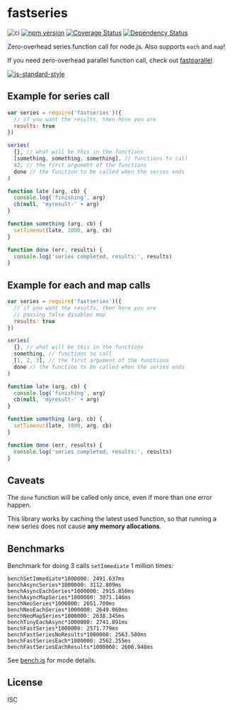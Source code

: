# fastseries

![ci][ci-url]
[![npm version][npm-badge]][npm-url]
[![Coverage Status][coveralls-badge]][coveralls-url]
[![Dependency Status][david-badge]][david-url]

Zero-overhead series function call for node.js.
Also supports `each` and `map`!

If you need zero-overhead parallel function call, check out
[fastparallel](http://npm.im/fastparallel).

[![js-standard-style](https://raw.githubusercontent.com/feross/standard/master/badge.png)](https://github.com/feross/standard)

## Example for series call

```js
var series = require('fastseries')({
  // if you want the results, then here you are
  results: true
})

series(
  {}, // what will be this in the functions
  [something, something, something], // functions to call
  42, // the first argument of the functions
  done // the function to be called when the series ends
)

function late (arg, cb) {
  console.log('finishing', arg)
  cb(null, 'myresult-' + arg)
}

function something (arg, cb) {
  setTimeout(late, 1000, arg, cb)
}

function done (err, results) {
  console.log('series completed, results:', results)
}
```

## Example for each and map calls

```js
var series = require('fastseries')({
  // if you want the results, then here you are
  // passing false disables map
  results: true
})

series(
  {}, // what will be this in the functions
  something, // functions to call
  [1, 2, 3], // the first argument of the functions
  done // the function to be called when the series ends
)

function late (arg, cb) {
  console.log('finishing', arg)
  cb(null, 'myresult-' + arg)
}

function something (arg, cb) {
  setTimeout(late, 1000, arg, cb)
}

function done (err, results) {
  console.log('series completed, results:', results)
}
```

## Caveats

The `done` function will be called only once, even if more than one error happen.

This library works by caching the latest used function, so that running a new series
does not cause **any memory allocations**.

## Benchmarks

Benchmark for doing 3 calls `setImmediate` 1 million times:

```
benchSetImmediate*1000000: 2491.637ms
benchAsyncSeries*1000000: 3112.809ms
benchAsyncEachSeries*1000000: 2915.850ms
benchAsyncMapSeries*1000000: 3071.146ms
benchNeoSeries*1000000: 2651.700ms
benchNeoEachSeries*1000000: 2649.060ms
benchNeoMapSeries*1000000: 2638.345ms
benchTinyEachAsync*1000000: 2741.891ms
benchFastSeries*1000000: 2571.779ms
benchFastSeriesNoResults*1000000: 2563.580ms
benchFastSeriesEach*1000000: 2562.255ms
benchFastSeriesEachResults*1000000: 2606.948ms
```

See [bench.js](./bench.js) for mode details.

## License

ISC

[ci-url]: https://github.com/mcollina/fastseries/workflows/ci/badge.svg
[npm-badge]: https://badge.fury.io/js/fastseries.svg
[npm-url]: https://badge.fury.io/js/fastseries
[coveralls-badge]:https://coveralls.io/repos/mcollina/fastseries/badge.svg?branch=master&service=github
[coveralls-url]: https://coveralls.io/github/mcollina/fastseries?branch=master
[david-badge]: https://david-dm.org/mcollina/fastseries.svg
[david-url]: https://david-dm.org/mcollina/fastseries
